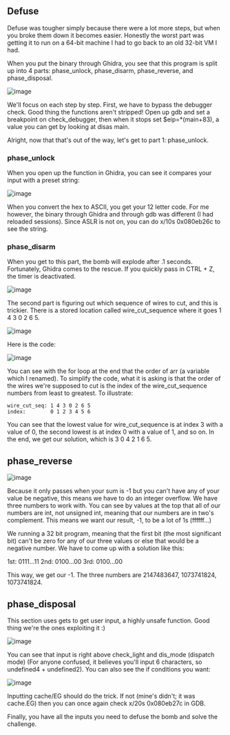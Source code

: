 ## Defuse

Defuse was tougher simply because there were a lot more steps, but when you broke them down it becomes easier. Honestly the worst part was getting it to run on a 64-bit machine I had to go back to an old 32-bit VM I had.

When you put the binary through Ghidra, you see that this program is split up into 4 parts: phase_unlock, phase_disarm, phase_reverse, and phase_disposal. 

![image](https://github.com/tzwukerf/canyouhackit2023/assets/77770175/f7cea77e-17a7-4b54-bca7-fca847b032b9)

We'll focus on each step by step. First, we have to bypass the debugger check. Good thing the functions aren't stripped!
Open up gdb and set a breakpoint on check_debugger, then when it stops set $eip=*(main+83), a value you can get by looking at disas main.

Alright, now that that's out of the way, let's get to part 1: phase_unlock.

### phase_unlock

When you open up the function in Ghidra, you can see it compares your input with a preset string:

![image](https://github.com/tzwukerf/canyouhackit2023/assets/77770175/61bfcbf8-b422-404f-ac5a-43e9bb7d3c59)

When you convert the hex to ASCII, you get your 12 letter code. For me however, the binary through Ghidra and through gdb was different (I had reloaded sessions). Since ASLR is not on, you can do x/10s 0x080eb26c to see the string.

### phase_disarm

When you get to this part, the bomb will explode after .1 seconds. Fortunately, Ghidra comes to the rescue. If you quickly pass in CTRL + Z, the timer is deactivated.

![image](https://github.com/tzwukerf/canyouhackit2023/assets/77770175/f933bab0-94f0-4919-a9d3-76170d4d9193)

The second part is figuring out which sequence of wires to cut, and this is trickier. There is a stored location called wire_cut_sequence where it goes 1 4 3 0 2 6 5.

![image](https://github.com/tzwukerf/canyouhackit2023/assets/77770175/08181550-6da6-45b7-8352-b66e89330eaf)

Here is the code:

![image](https://github.com/tzwukerf/canyouhackit2023/assets/77770175/b6fe3652-3999-4faa-acc5-9e4ece5f49e0)

You can see with the for loop at the end that the order of arr (a variable which I renamed). To simplify the code, what it is asking is that the order of the wires we're supposed to cut is the index of the wire_cut_sequence numbers from least to greatest. To illustrate:
```
wire_cut_seq: 1 4 3 0 2 6 5
index:        0 1 2 3 4 5 6
```
You can see that the lowest value for wire_cut_sequence is at index 3 with a value of 0, the second lowest is at index 0 with a value of 1, and so on. In the end, we get our solution, which is 3 0 4 2 1 6 5.

## phase_reverse

![image](https://github.com/tzwukerf/canyouhackit2023/assets/77770175/c9f943ff-dae7-4de5-a298-ce91d42040d6)

Because it only passes when your sum is -1 but you can't have any of your value be negative, this means we have to do an integer overflow. We have three numbers to work with. You can see by values at the top that all of our numbers are int, not unsigned int, meaning that our numbers are in two's complement. This means we want our result, -1, to be a lot of 1s (ffffff...)

We running a 32 bit program, meaning that the first bit (the most significant bit) can't be zero for any of our three values or else that would be a negative number. We have to come up with a solution like this:

1st: 0111...11
2nd: 0100...00
3rd: 0100...00

This way, we get our -1. The three numbers are 2147483647, 1073741824, 1073741824.

## phase_disposal

This section uses gets to get user input, a highly unsafe function. Good thing we're the ones exploiting it :)

![image](https://github.com/tzwukerf/canyouhackit2023/assets/77770175/52a38541-39b1-4d6e-a307-b74900693232)

You can see that input is right above check_light and dis_mode (dispatch mode) (For anyone confused, it believes you'll input 6 characters, so undefined4 + undefined2). You can also see the if conditions you want:

![image](https://github.com/tzwukerf/canyouhackit2023/assets/77770175/5a1293a8-83d2-4f6f-be69-64c8dfb6ddff)

Inputting cache/EG should do the trick. If not (mine's didn't; it was cache.EG) then you can once again check x/20s 0x080eb27c in GDB.

Finally, you have all the inputs you need to defuse the bomb and solve the challenge.
